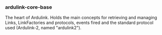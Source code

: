 ### ardulink-core-base

The heart of Ardulink. Holds the main concepts for retrieving and managing Links, LinkFactories and protocols, events fired and the standard protocol used (Ardulink-2, named "ardulink2"). 
